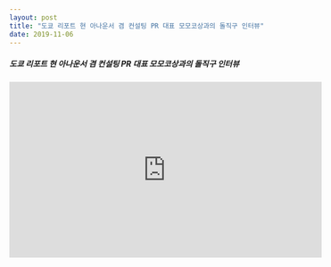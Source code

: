 ```yaml
---
layout: post
title: "도쿄 리포트 현 아나운서 겸 컨설팅 PR 대표 모모코상과의 돌직구 인터뷰"
date: 2019-11-06
---
```



<h5>도쿄 리포트 현 아나운서 겸 컨설팅 PR 대표 모모코상과의 돌직구 인터뷰</h5>

<iframe width="560" height="315" src="https://www.youtube.com/embed/Wlm6SseyTU4" frameborder="0" allow="accelerometer; autoplay; encrypted-media; gyroscope; picture-in-picture" allowfullscreen></iframe>
